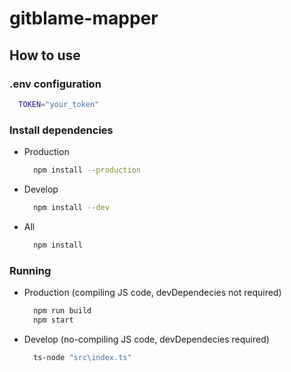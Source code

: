 # gitblame-mapper

## How to use

### .env configuration

```bash
  TOKEN="your_token"
  ```

### Install dependencies

* Production
  ```bash
    npm install --production
    ```
* Develop
  ```bash
    npm install --dev
  ```
* All
  ```bash
    npm install
  ```

### Running
* Production (compiling JS code, devDependecies not required)
  ```bash
    npm run build
    npm start
    ```
* Develop (no-compiling JS code, devDependecies required)
  ```bash
    ts-node "src\index.ts"
  ```